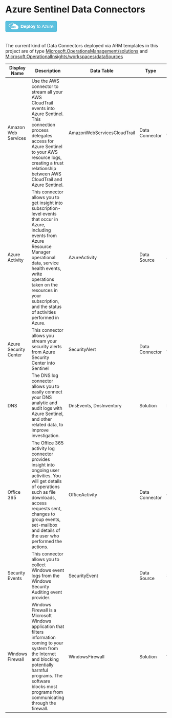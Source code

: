 # Azure Sentinel Data Connectors

<a href="https://portal.azure.com/#create/Microsoft.Template/uri/https%3A%2F%2Fraw.githubusercontent.com%2Fhunters-forge%2FBlacksmith%2Fazure%2Ftemplates%2Fazure%2FSentinel2Go%2Fnestedtemplates%2Fdata-connectors%2FallConnectors.json" target="_blank">
    <img src="https://raw.githubusercontent.com/Azure/azure-quickstart-templates/master/1-CONTRIBUTION-GUIDE/images/deploytoazure.png"/> 
</a>
<br/>
<br/>

The current kind of Data Connectors deployed via ARM templates in this project are of type [Microsoft.OperationsManagement/solutions](https://docs.microsoft.com/en-us/azure/templates/microsoft.operationsmanagement/2015-11-01-preview/solutions) and [Microsoft.OperationalInsights/workspaces/dataSources](https://docs.microsoft.com/en-us/azure/templates/microsoft.operationalinsights/2015-11-01-preview/workspaces/datasources)


| Display Name | Description | Data Table | Type | Kind |
|----|----|----|----|----|
| Amazon Web Services | Use the AWS connector to stream all your AWS CloudTrail events into Azure Sentinel. This connection process delegates access for Azure Sentinel to your AWS resource logs, creating a trust relationship between AWS CloudTrail and Azure Sentinel. | AmazonWebServicesCloudTrail | Data Connector | AWSCloudTrail |
| Azure Activity | This connector allows you to get insight into subscription-level events that occur in Azure, including events from Azure Resource Manager operational data, service health events, write operations taken on the resources in your subscription, and the status of activities performed in Azure. | AzureActivity | Data Source | AzureActivityLog |
| Azure Security Center | This connector allows you stream your security alerts from Azure Security Center into Sentinel | SecurityAlert | Data Connector | AzureSecurityCenter |
| DNS | The DNS log connector allows you to easily connect your DNS analytic and audit logs with Azure Sentinel, and other related data, to improve investigation. | DnsEvents, DnsInventory | Solution | DnsAnalytics |
| Office 365 | The Office 365 activity log connector provides insight into ongoing user activities. You will get details of operations such as file downloads, access requests sent, changes to group events, set-mailbox and details of the user who performed the actions. |  OfficeActivity | Data Connector | Office365 |
| Security Events | This connector allows you to collect Windows event logs from the Windows Security Auditing event provider. | SecurityEvent | Data Source | SecurityInsightsSecurityEventCollectionConfiguration |
| Windows Firewall | Windows Firewall is a Microsoft Windows application that filters information coming to your system from the Internet and blocking potentially harmful programs. The software blocks most programs from communicating through the firewall. | WindowsFirewall | Solution | WindowsFirewall |